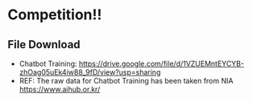 
# Competition!!

## File Download
- Chatbot Training: https://drive.google.com/file/d/1VZUEMntEYCYB-zhOag05uEk4iw88_9fD/view?usp=sharing
- REF: The raw data for Chatbot Training has been taken from NIA https://www.aihub.or.kr/
